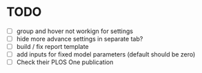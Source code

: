 TODO
==================
- [ ] group and hover not workign for settings
- [ ] hide more advance settings in separate tab?
- [ ] build / fix report template
- [ ] add inputs for fixed model parameters (default should be zero)
- [ ] Check their PLOS One publication
